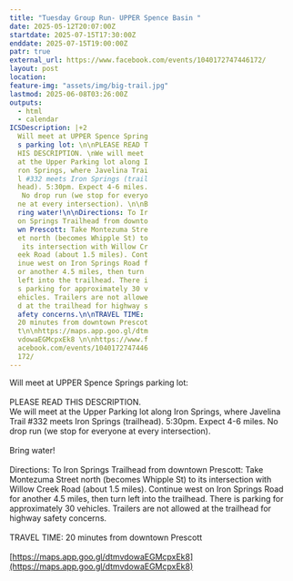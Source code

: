 ```yaml
---
title: "Tuesday Group Run- UPPER Spence Basin "
date: 2025-05-12T20:07:00Z
startdate: 2025-07-15T17:30:00Z
enddate: 2025-07-15T19:00:00Z
patr: true
external_url: https://www.facebook.com/events/1040172747446172/
layout: post
location: 
feature-img: "assets/img/big-trail.jpg"
lastmod: 2025-06-08T03:26:00Z
outputs:
  - html
  - calendar
ICSDescription: |+2
  Will meet at UPPER Spence Spring  s parking lot: \n\nPLEASE READ T  HIS DESCRIPTION. \nWe will meet   at the Upper Parking lot along I  ron Springs, where Javelina Trai  l #332 meets Iron Springs (trail  head). 5:30pm. Expect 4-6 miles.   No drop run (we stop for everyo  ne at every intersection). \n\nB  ring water!\n\nDirections: To Ir  on Springs Trailhead from downto  wn Prescott: Take Montezuma Stre  et north (becomes Whipple St) to   its intersection with Willow Cr  eek Road (about 1.5 miles). Cont  inue west on Iron Springs Road f  or another 4.5 miles, then turn   left into the trailhead. There i  s parking for approximately 30 v  ehicles. Trailers are not allowe  d at the trailhead for highway s  afety concerns.\n\nTRAVEL TIME:   20 minutes from downtown Prescot  t\n\nhttps://maps.app.goo.gl/dtm  vdowaEGMcpxEk8 \n\nhttps://www.f  acebook.com/events/1040172747446  172/
---
```


Will meet at UPPER Spence Springs parking lot&#58; <br>
  <br>
  PLEASE READ THIS DESCRIPTION. <br>
  We will meet at the Upper Parking lot along Iron Springs, where Javelina Trail #332 meets Iron Springs (trailhead). 5&#58;30pm. Expect 4-6 miles. No drop run (we stop for everyone at every intersection). <br>
  <br>
  Bring water!<br>
  <br>
  Directions&#58; To Iron Springs Trailhead from downtown Prescott&#58; Take Montezuma Street north (becomes Whipple St) to its intersection with Willow Creek Road (about 1.5 miles). Continue west on Iron Springs Road for another 4.5 miles, then turn left into the trailhead. There is parking for approximately 30 vehicles. Trailers are not allowed at the trailhead for highway safety concerns.<br>
  <br>
  TRAVEL TIME&#58; 20 minutes from downtown Prescott<br>
  <br>
  [https://maps.app.goo.gl/dtmvdowaEGMcpxEk8](https://maps.app.goo.gl/dtmvdowaEGMcpxEk8) <br>
  <br>
  
